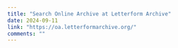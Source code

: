 ```yaml
---
title: "Search Online Archive at Letterform Archive"
date: 2024-09-11
link: "https://oa.letterformarchive.org/"
comments: ""
---
```


